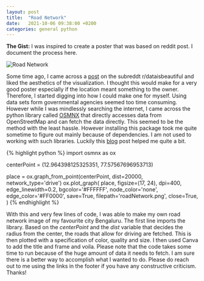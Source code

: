 ```yaml
---
layout: post
title:  "Road Network"
date:   2021-10-06 09:38:00 +0200
categories: general python
---
```


**The Gist:** I was inspired to create a poster that was based on reddit post. I document the process here.

<img src="{{site.url}}/assets/images/road_network_low.png" alt="Road Network">

Some time ago, I came across a [post](https://www.reddit.com/r/dataisbeautiful/comments/lnlkp5/mapping_the_main_roads_of_the_world_oc/) on the subreddt r/dataisbeautiful and liked the aesthetics of the visualization. I thought this would make for a very good poster especially if the location meant something to the owner. Therefore, I started digging into how I could make one for myself. Using data sets form governmental agencies seemed too time consuming. However while I was mindlessly searching the internet, I came across the python library called [OSMNX](https://osmnx.readthedocs.io/en/stable/) that directly accesses data from OpenStreetMap and can fetch the data directly. This seemed to be the method with the least hassle. However installing this package took me quite sometime to figure out mainly because of dependencies. I am not used to working with such libraries. Luckily this [blog](https://geoffboeing.com/2016/11/osmnx-python-street-networks/) post helped me quite a bit.

{% highlight python %}
import osmnx as ox

centerPoint = (12.964398125325351, 77.57567696953713)

place = ox.graph_from_point(centerPoint, dist=20000,
                            network_type='drive')
ox.plot_graph(
    place,
    figsize=(17, 24),
    dpi=400,
    edge_linewidth=0.2,
    bgcolor='#FFFFFF',
    node_color='none',
    edge_color='#FF0000',
    save=True,
    filepath='roadNetwork.png',
    close=True,
    )
{% endhighlight %}

With this and very few lines of code, I was able to make my own road network image of my favourite city Bengaluru. The first line imports the library. Based on the *centerPoint* and the *dist* variable that decides the radius from the center, the roads that allow for driving are fetched. This is then plotted with a specification of color, quality and size. I then used Canva to add the title and frame and voila. Please note that the code takes some time to run because of the huge amount of data it needs to fetch. I am sure there is a better way to accomplish what I wanted to do. Please do reach out to me using the links in the footer if you have any constructive criticism. Thanks!
